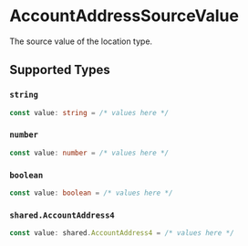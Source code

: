 # AccountAddressSourceValue

The source value of the location type.


## Supported Types

### `string`

```typescript
const value: string = /* values here */
```

### `number`

```typescript
const value: number = /* values here */
```

### `boolean`

```typescript
const value: boolean = /* values here */
```

### `shared.AccountAddress4`

```typescript
const value: shared.AccountAddress4 = /* values here */
```

